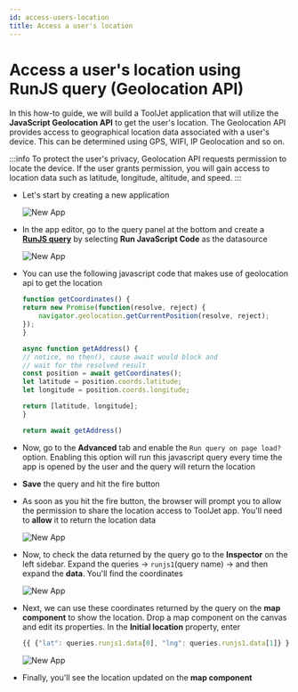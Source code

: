 ```yaml
---
id: access-users-location
title: Access a user's location
---
```


# Access a user's location using RunJS query (Geolocation API)

In this how-to guide, we will build a ToolJet application that will utilize the **JavaScript Geolocation API** to get the user's location. The Geolocation API provides access to geographical location data associated with a user's device. This can be determined using GPS, WIFI, IP Geolocation and so on.

:::info
To protect the user's privacy, Geolocation API requests permission to locate the device. If the user grants permission, you will gain access to location data such as latitude, longitude, altitude, and speed. 
:::

- Let's start by creating a new application

    <div style={{textAlign: 'center'}}>

    <img className="screenshot-full" src="/img/how-to/access-location/newapp.png" alt="New App" />

    </div>

- In the app editor, go to the query panel at the bottom and create a **[RunJS query](/docs/2.3.0/data-sources/run-js/#runjs-query-examples)** by selecting **Run JavaScript Code** as the datasource

    <div style={{textAlign: 'center'}}>

    <img className="screenshot-full" src="/img/how-to/access-location/runjs.png" alt="New App" />

    </div>

- You can use the following javascript code that makes use of geolocation api to get the location

    ```js
    function getCoordinates() {
    return new Promise(function(resolve, reject) {
        navigator.geolocation.getCurrentPosition(resolve, reject);
    });
    }

    async function getAddress() {
    // notice, no then(), cause await would block and 
    // wait for the resolved result
    const position = await getCoordinates(); 
    let latitude = position.coords.latitude;
    let longitude = position.coords.longitude;

    return [latitude, longitude];  
    }

    return await getAddress()
    ```

- Now, go to the **Advanced** tab and enable the `Run query on page load?` option. Enabling this option will run this javascript query every time the app is opened by the user and the query will return the location

- **Save** the query and hit the fire button

- As soon as you hit the fire button, the browser will prompt you to allow the permission to share the location access to ToolJet app. You'll need to **allow** it to return the location data

    <div style={{textAlign: 'center'}}>

    <img className="screenshot-full" src="/img/how-to/access-location/prompt.png" alt="New App" />

    </div>

- Now, to check the data returned by the query go to the **Inspector** on the left sidebar. Expand the queries -> `runjs1`(query name) -> and then expand the **data**. You'll find the coordinates

    <div style={{textAlign: 'center'}}>

    <img className="screenshot-full" src="/img/how-to/access-location/data.png" alt="New App" />

    </div>

- Next, we can use these coordinates returned by the query on the **map component** to show the location. Drop a map component on the canvas and edit its properties. In the **Initial location** property, enter

    ```js
    {{ {"lat": queries.runjs1.data[0], "lng": queries.runjs1.data[1]} }}
    ```

    <div style={{textAlign: 'center'}}>

    <img className="screenshot-full" src="/img/how-to/access-location/map.png" alt="New App" />

    </div>

- Finally, you'll see the location updated on the **map component**

